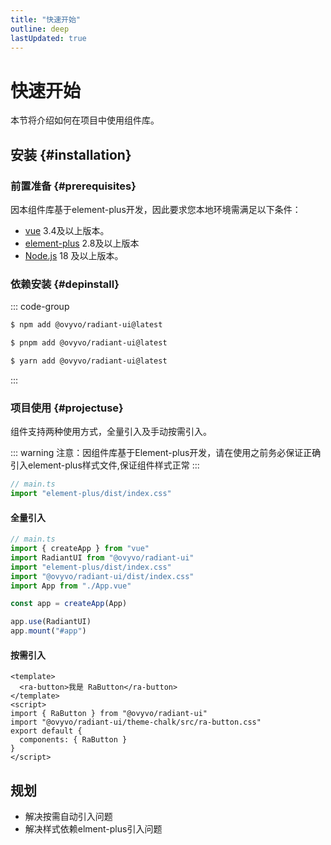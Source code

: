 ```yaml
---
title: "快速开始"
outline: deep
lastUpdated: true
---
```


# 快速开始

本节将介绍如何在项目中使用组件库。

## 安装 {#installation}

### 前置准备 {#prerequisites}

因本组件库基于element-plus开发，因此要求您本地环境需满足以下条件：

- [vue](https://en.wikipedia.org/wiki/Markdown) 3.4及以上版本。
- [element-plus](https://element-plus.org/zh-CN/) 2.8及以上版本
- [Node.js](https://nodejs.org/) 18 及以上版本。

### 依赖安装 {#depinstall}

::: code-group

```sh [npm]
$ npm add @ovyvo/radiant-ui@latest
```

```sh [pnpm]
$ pnpm add @ovyvo/radiant-ui@latest
```

```sh [yarn]
$ yarn add @ovyvo/radiant-ui@latest
```

:::

### 项目使用 {#projectuse}

组件支持两种使用方式，全量引入及手动按需引入。

::: warning
注意：因组件库基于Element-plus开发，请在使用之前务必保证正确引入element-plus样式文件,保证组件样式正常
:::

```javascript
// main.ts
import "element-plus/dist/index.css"
```

#### 全量引入

```javascript
// main.ts
import { createApp } from "vue"
import RadiantUI from "@ovyvo/radiant-ui"
import "element-plus/dist/index.css"
import "@ovyvo/radiant-ui/dist/index.css"
import App from "./App.vue"

const app = createApp(App)

app.use(RadiantUI)
app.mount("#app")
```

#### 按需引入

```vue
<template>
  <ra-button>我是 RaButton</ra-button>
</template>
<script>
import { RaButton } from "@ovyvo/radiant-ui"
import "@ovyvo/radiant-ui/theme-chalk/src/ra-button.css"
export default {
  components: { RaButton }
}
</script>
```

## 规划

- 解决按需自动引入问题
- 解决样式依赖elment-plus引入问题
